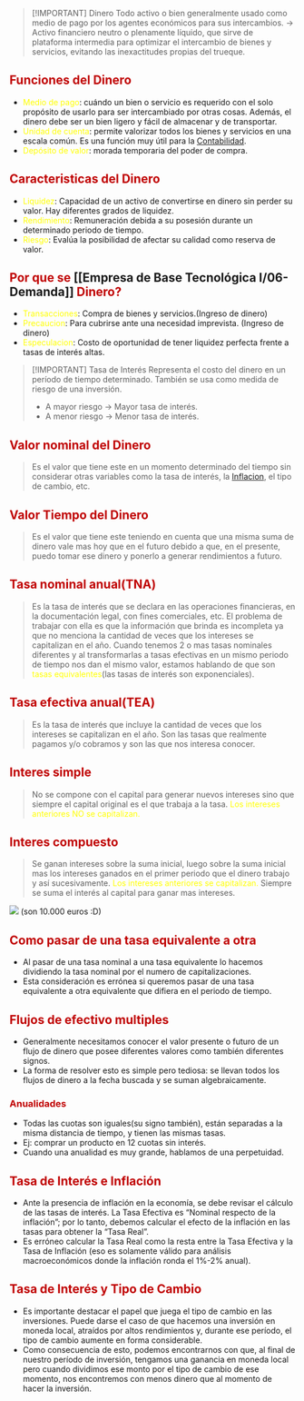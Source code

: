 
> [!IMPORTANT] Dinero
> Todo activo o bien generalmente usado como medio de pago por los agentes económicos para sus intercambios. -> Activo financiero neutro o plenamente líquido, que sirve de plataforma intermedia para optimizar el intercambio de bienes y servicios, evitando las inexactitudes propias del trueque.

## <span style="color:#c00000">Funciones del Dinero</span>
- <span style="color:#ffff00">Medio de pago</span>: cuándo un bien o servicio es requerido con el solo propósito de usarlo para ser intercambiado por otras cosas. Además, el dinero debe ser un bien ligero y fácil de almacenar y de transportar.
- <span style="color:#ffff00">Unidad de cuenta</span>: permite valorizar todos los bienes y servicios en una escala común. Es una función muy útil para la [Contabilidad](Empresa%20de%20Base%20Tecnológica%20I/Contabilidad.md).
- <span style="color:#ffff00">Depósito de valor</span>: morada temporaria del poder de compra.

## <span style="color:#c00000">Caracteristicas del Dinero</span>
- <span style="color:#ffff00">Liquidez</span>: Capacidad de un activo de convertirse en dinero sin perder su valor. Hay diferentes grados de liquidez.
- <span style="color:#ffff00">Rendimiento</span>: Remuneración debida a su posesión durante un determinado periodo de tiempo.
- <span style="color:#ffff00">Riesgo</span>: Evalúa la posibilidad de afectar su calidad como reserva de valor.

## <span style="color:#c00000">Por que se</span> [[Empresa de Base Tecnológica I/06-Demanda]] <span style="color:#c00000">Dinero?</span>
- <span style="color:#ffff00">Transacciones</span>: Compra de bienes y servicios.(Ingreso de dinero)
- <span style="color:#ffff00">Precaucion</span>: Para cubrirse ante una necesidad imprevista. (Ingreso de dinero)
- <span style="color:#ffff00">Especulacion</span>: Costo de oportunidad de tener liquidez perfecta frente a tasas de interés altas.


> [!IMPORTANT] Tasa de Interés
> Representa el costo del dinero en un período de tiempo determinado. También se usa como medida de riesgo de una inversión.
> - A mayor riesgo -> Mayor tasa de interés.
> - A menor riesgo -> Menor tasa de interés.

## <span style="color:#c00000">Valor nominal del Dinero</span>
> Es el valor que tiene este en un momento determinado del tiempo sin considerar otras variables como la tasa de interés, la [Inflacion](Empresa%20de%20Base%20Tecnológica%20I/03-Inflación.md), el tipo de cambio, etc.

## <span style="color:#c00000">Valor Tiempo del Dinero</span>
> Es el valor que tiene este teniendo en cuenta que una misma suma de dinero vale mas hoy que en el futuro debido a que, en el presente, puedo tomar ese dinero y ponerlo a generar rendimientos a futuro.

## <span style="color:#c00000">Tasa nominal anual(TNA)</span>
> Es la tasa de interés que se declara en las operaciones financieras, en la documentación legal, con fines comerciales, etc.
> El problema de trabajar con ella es que la información que brinda es incompleta ya que no menciona la cantidad de veces que los intereses se capitalizan en el año.
> Cuando tenemos 2 o mas tasas nominales diferentes y al transformarlas a tasas efectivas en un mismo periodo de tiempo nos dan el mismo valor, estamos hablando de que son <span style="color:#ffff00">tasas equivalentes</span>(las tasas de interés son exponenciales).

## <span style="color:#c00000">Tasa efectiva anual(TEA)</span>
> Es la tasa de interés que incluye la cantidad de veces que los intereses se capitalizan en el año.
> Son las tasas que realmente pagamos y/o cobramos y son las que nos interesa conocer.
## <span style="color:#c00000">Interes simple</span> 
> No se compone con el capital para generar nuevos intereses sino que siempre el capital original es el que trabaja a la tasa.
> <span style="color:#ffff00">Los intereses anteriores NO se capitalizan.</span>
## <span style="color:#c00000">Interes compuesto</span> 
> Se ganan intereses sobre la suma inicial, luego sobre la suma inicial mas los intereses ganados en el primer periodo que el dinero trabajo y así sucesivamente.
><span style="color:#ffff00"> Los intereses anteriores se capitalizan.</span>
> Siempre se suma el interés al capital para ganar mas intereses.

![](https://lh7-us.googleusercontent.com/_jJrmFAVf6arQ7yO_njg1H6-oyhApETnWBYDNVYL-eMmrcJwRgcvfZSrHYSSH2iO4O5lfyBJj3SuB-tL9T0gE0oAdfrsHPgBRrJ0bUWltx4hTTHSWeKbl_BJ0MzKD_-h0p6brVVSuseA-3lZ-LmkbaxI2w=nw) 
(son 10.000 euros :D)

## <span style="color:#c00000">Como pasar de una tasa equivalente a otra</span> 
- Al pasar de una tasa nominal a una tasa equivalente lo hacemos dividiendo la tasa nominal por el numero de capitalizaciones.
- Esta consideración es errónea si queremos pasar de una tasa equivalente a otra equivalente que difiera en el periodo de tiempo.
## <span style="color:#c00000">Flujos de efectivo multiples</span> 
- Generalmente necesitamos conocer el valor presente o futuro de un flujo de dinero que posee diferentes valores como también diferentes signos.
- La forma de resolver esto es simple pero tediosa: se llevan todos los flujos de dinero a la fecha buscada y se suman algebraicamente.

### <span style="color:#c00000">Anualidades</span> 
- Todas las cuotas son iguales(su signo también), están separadas a la misma distancia de tiempo, y tienen las mismas tasas.
- Ej: comprar un producto en 12 cuotas sin interés.
- Cuando una anualidad es muy grande, hablamos de una perpetuidad.

## <span style="color:#c00000">Tasa de Interés e Inflación</span> 
- Ante la presencia de inflación en la economía, se debe revisar el cálculo de las tasas de interés. La Tasa Efectiva es “Nominal respecto de la inflación”; por lo tanto, debemos calcular el efecto de la inflación en las tasas para obtener la “Tasa Real”.
- Es erróneo calcular la Tasa Real como la resta entre la Tasa Efectiva y la Tasa de Inflación (eso es solamente válido para análisis macroeconómicos donde la inflación ronda el 1%-2% anual).

## <span style="color:#c00000">Tasa de Interés y Tipo de Cambio</span> 
- Es importante destacar el papel que juega el tipo de cambio en las inversiones. Puede darse el caso de que hacemos una inversión en moneda local, atraídos por altos rendimientos y, durante ese período, el tipo de cambio aumente en forma considerable.
- Como consecuencia de esto, podemos encontrarnos con que, al final de nuestro período de inversión, tengamos una ganancia en moneda local pero cuando dividimos ese monto por el tipo de cambio de ese momento, nos encontremos con menos dinero que al momento de hacer la inversión.